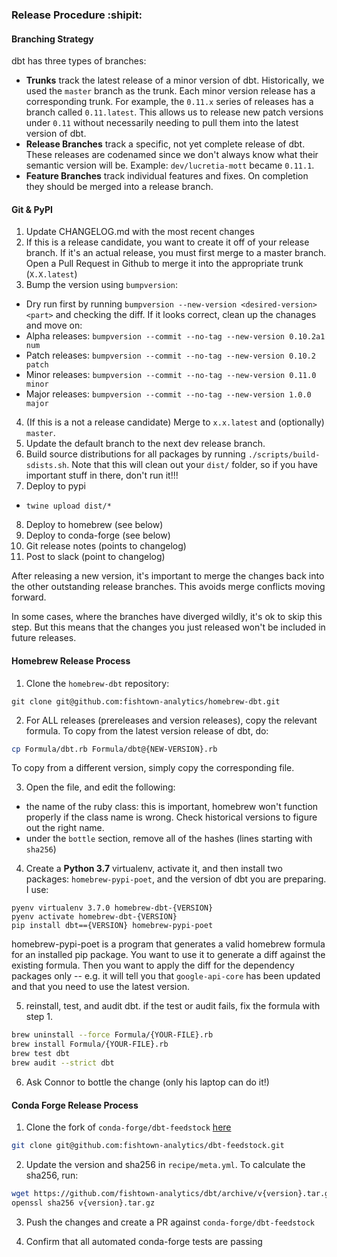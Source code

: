 ### Release Procedure :shipit:

#### Branching Strategy

dbt has three types of branches:

- **Trunks** track the latest release of a minor version of dbt. Historically, we used the `master` branch as the trunk. Each minor version release has a corresponding trunk. For example, the `0.11.x` series of releases has a branch called `0.11.latest`. This allows us to release new patch versions under `0.11` without necessarily needing to pull them into the latest version of dbt.
- **Release Branches** track a specific, not yet complete release of dbt. These releases are codenamed since we don't always know what their semantic version will be. Example: `dev/lucretia-mott` became `0.11.1`.
- **Feature Branches** track individual features and fixes. On completion they should be merged into a release branch.

#### Git & PyPI

1. Update CHANGELOG.md with the most recent changes
2. If this is a release candidate, you want to create it off of your release branch. If it's an actual release, you must first merge to a master branch. Open a Pull Request in Github to merge it into the appropriate trunk (`X.X.latest`)
3. Bump the version using `bumpversion`:
  - Dry run first by running `bumpversion --new-version <desired-version> <part>` and checking the diff. If it looks correct, clean up the chanages and move on:
  - Alpha releases: `bumpversion --commit --no-tag --new-version 0.10.2a1 num`
  - Patch releases: `bumpversion --commit --no-tag --new-version 0.10.2 patch`
  - Minor releases: `bumpversion --commit --no-tag --new-version 0.11.0 minor`
  - Major releases: `bumpversion --commit --no-tag --new-version 1.0.0 major`
4. (If this is a not a release candidate) Merge to `x.x.latest` and (optionally) `master`.
5. Update the default branch to the next dev release branch.
6. Build source distributions for all packages by running `./scripts/build-sdists.sh`. Note that this will clean out your `dist/` folder, so if you have important stuff in there, don't run it!!!
7. Deploy to pypi
  - `twine upload dist/*`
8. Deploy to homebrew (see below)
9. Deploy to conda-forge (see below)
10. Git release notes (points to changelog)
11. Post to slack (point to changelog)

After releasing a new version, it's important to merge the changes back into the other outstanding release branches. This avoids merge conflicts moving forward.

In some cases, where the branches have diverged wildly, it's ok to skip this step. But this means that the changes you just released won't be included in future releases.

#### Homebrew Release Process

1. Clone the `homebrew-dbt` repository:

```
git clone git@github.com:fishtown-analytics/homebrew-dbt.git
```

2. For ALL releases (prereleases and version releases), copy the relevant formula. To copy from the latest version release of dbt, do:

```bash
cp Formula/dbt.rb Formula/dbt@{NEW-VERSION}.rb
```

To copy from a different version, simply copy the corresponding file.

3. Open the file, and edit the following:
- the name of the ruby class: this is important, homebrew won't function properly if the class name is wrong. Check historical versions to figure out the right name.
- under the `bottle` section, remove all of the hashes (lines starting with `sha256`)

4. Create a **Python 3.7** virtualenv, activate it, and then install two packages: `homebrew-pypi-poet`, and the version of dbt you are preparing. I use:

```
pyenv virtualenv 3.7.0 homebrew-dbt-{VERSION}
pyenv activate homebrew-dbt-{VERSION}
pip install dbt=={VERSION} homebrew-pypi-poet
```

homebrew-pypi-poet is a program that generates a valid homebrew formula for an installed pip package. You want to use it to generate a diff against the existing formula. Then you want to apply the diff for the dependency packages only -- e.g. it will tell you that `google-api-core` has been updated and that you need to use the latest version.

5. reinstall, test, and audit dbt. if the test or audit fails, fix the formula with step 1.

```bash
brew uninstall --force Formula/{YOUR-FILE}.rb
brew install Formula/{YOUR-FILE}.rb
brew test dbt
brew audit --strict dbt
```

6. Ask Connor to bottle the change (only his laptop can do it!)

#### Conda Forge Release Process

1. Clone the fork of `conda-forge/dbt-feedstock` [here](https://github.com/fishtown-analytics/dbt-feedstock)
```bash
git clone git@github.com:fishtown-analytics/dbt-feedstock.git

```
2. Update the version and sha256 in `recipe/meta.yml`. To calculate the sha256, run:

```bash
wget https://github.com/fishtown-analytics/dbt/archive/v{version}.tar.gz
openssl sha256 v{version}.tar.gz
```

3. Push the changes and create a PR against `conda-forge/dbt-feedstock`

4. Confirm that all automated conda-forge tests are passing
